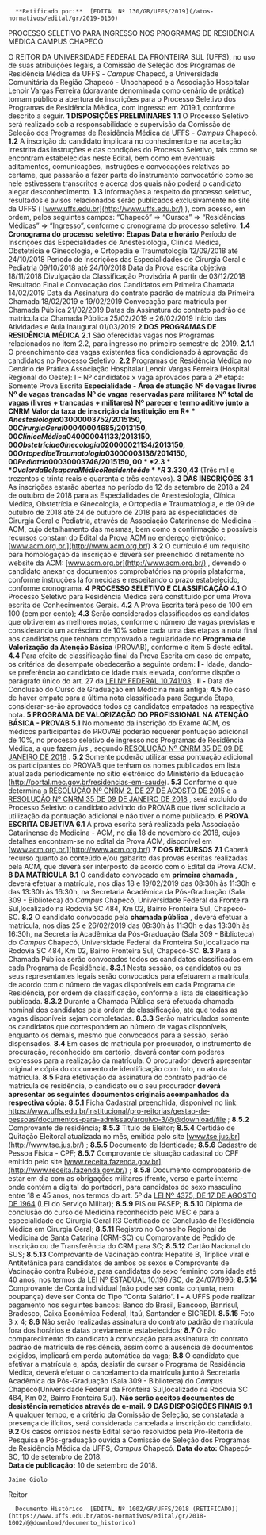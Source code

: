       **Retificado por:**  [EDITAL Nº 130/GR/UFFS/2019](/atos-normativos/edital/gr/2019-0130) 

   PROCESSO SELETIVO PARA INGRESSO NOS PROGRAMAS DE RESIDÊNCIA MÉDICA CAMPUS CHAPECÓ  

 O REITOR DA UNIVERSIDADE FEDERAL DA FRONTEIRA SUL (UFFS), no uso de suas atribuições legais, a Comissão de Seleção dos Programas de Residência Médica da UFFS - *Campus* Chapecó, a Universidade Comunitária da Região Chapecó - Unochapecó e a Associação Hospitalar Lenoir Vargas Ferreira (doravante denominada como cenário de prática) tornam público a abertura de inscrições para o Processo Seletivo dos Programas de Residência Médica, com ingresso em 2019.1, conforme descrito a seguir.  **1 DISPOSIÇÕES PRELIMINARES**  **1.1** O Processo Seletivo será realizado sob a responsabilidade e supervisão da Comissão de Seleção dos Programas de Residência Médica da UFFS - *Campus* Chapecó. **1.2** A inscrição do candidato implicará no conhecimento e na aceitação irrestrita das instruções e das condições do Processo Seletivo, tais como se encontram estabelecidas neste Edital, bem como em eventuais aditamentos, comunicações, instruções e convocações relativas ao certame, que passarão a fazer parte do instrumento convocatório como se nele estivessem transcritos e acerca dos quais não poderá o candidato alegar desconhecimento. **1.3** Informações a respeito do processo seletivo, resultados e avisos relacionados serão publicados exclusivamente no site da UFFS ( [www.uffs.edu.br](http://www.uffs.edu.br/)  ), com acesso, em ordem, pelos seguintes campos: “Chapecó” => “Cursos” => “Residências Médicas” => “Ingresso”, conforme o cronograma do processo seletivo. **1.4 Cronograma do processo seletivo:**      **Etapas**    **Data e horário**      Período de Inscrições das Especialidades de Anestesiologia, Clínica Médica, Obstetrícia e Ginecologia, e Ortopedia e Traumatologia   12/09/2018 até 24/10/2018     Período de Inscrições das Especialidades de Cirurgia Geral e Pediatria   09/10/2018 até 24/10/2018     Data da Prova escrita objetiva   18/11/2018     Divulgação da Classificação Provisória   A partir de 03/12/2018     Resultado Final e Convocação dos Candidatos em Primeira Chamada   14/02/2019     Data da Assinatura do contrato padrão de matrícula da Primeira Chamada   18/02/2019 e 19/02/2019     Convocação para matrícula por Chamada Pública   21/02/2019     Datas da Assinatura do contrato padrão de matrícula da Chamada Pública   25/02/2019 e 26/02/2019     Início das Atividades e Aula Inaugural   01/03/2019      **2 DOS PROGRAMAS DE RESIDÊNCIA MÉDICA**  **2.1** São oferecidas vagas nos Programas relacionados no item 2.2, para ingresso no primeiro semestre de 2019. **2.1.1** O preenchimento das vagas existentes fica condicionado à aprovação de candidatos no Processo Seletivo. **2.2** Programas de Residência Médica no Cenário de Prática Associação Hospitalar Lenoir Vargas Ferreira (Hospital Regional do Oeste):   I - Nº candidatos x vaga aprovados para a 2ª etapa: Somente Prova Escrita     **Especialidade - Área de atuação**    **Nº de vagas**  **livres**    **Nº de vagas**  **trancadas**    **Nº de vagas**  **reservadas para militares**    **Nº total de vagas (livres + trancadas + militares)**    **Nº parecer e termo aditivo junto a CNRM**    **Valor da taxa**  **de inscrição da Instituição**  **em R$**      Anestesiologia   03   00   00   03   752/2015   150,00     Cirurgia Geral   00   04   00   04   685/2013   150,00     Clínica Médica   04   00   00   04   1133/2013   150,00     Obstetrícia e Ginecologia   02   00   00   02   1134/2013   150,00     Ortopedia e Traumatologia   03   00   00   03   136/2014   150,00     Pediatria   00   03   00   03   746/2015   150,00     **2.3** O valor da Bolsa para Médico Residente é de **R$ 3.330,43** (Três mil e trezentos e trinta reais e quarenta e três centavos).  **3 DAS INSCRIÇÕES**  **3.1** As inscrições estarão abertas no período de 12 de setembro de 2018 a 24 de outubro de 2018 para as Especialidades de Anestesiologia, Clínica Médica, Obstetrícia e Ginecologia, e Ortopedia e Traumatologia, e de 09 de outubro de 2018 até 24 de outubro de 2018 para as especialidades de Cirurgia Geral e Pediatria, através da Associação Catarinense de Medicina - ACM, cujo detalhamento das mesmas, bem como a confirmação e possíveis recursos constam do Edital da Prova ACM no endereço eletrônico: [www.acm.org.br.](http://www.acm.org.br/)  **3.2** O currículo é um requisito para homologação da inscrição e deverá ser preenchido diretamente no website da ACM: [www.acm.org.br](http://www.acm.org.br/)  , devendo o candidato anexar os documentos comprobatórios na própria plataforma, conforme instruções lá fornecidas e respeitando o prazo estabelecido, conforme cronograma.  **4 PROCESSO SELETIVO E CLASSIFICAÇÃO**  **4.1** O Processo Seletivo para Residência Médica será constituído por uma Prova escrita de Conhecimentos Gerais. **4.2** A Prova Escrita terá peso de 100 em 100 (cem por cento); **4.3** Serão considerados classificados os candidatos que obtiverem as melhores notas, conforme o número de vagas previstas e considerando um acréscimo de 10% sobre cada uma das etapas a nota final aos candidatos que tenham comprovado a regularidade no **Programa de Valorização da Atenção Básica** (PROVAB), conforme o item 5 deste edital. **4.4** Para efeito de classificação final da Prova Escrita em caso de empate, os critérios de desempate obedecerão a seguinte ordem: **I -** Idade, dando-se preferência ao candidato de idade mais elevada, conforme dispõe o parágrafo único do art. 27 da [LEI Nº FEDERAL 10.741/03](http://www.planalto.gov.br/ccivil_03/leis/2003/l10.741.htm)  . **II -** Data de Conclusão do Curso de Graduação em Medicina mais antiga; **4.5** No caso de haver empate para a última nota classificada para Segunda Etapa, considerar-se-ão aprovados todos os candidatos empatados na respectiva nota.  **5 PROGRAMA DE VALORIZAÇÃO DO PROFISSIONAL NA ATENÇÃO BÁSICA - PROVAB**  **5.1** No momento da inscrição do Exame ACM, os médicos participantes do PROVAB poderão requerer pontuação adicional de 10%, no processo seletivo de ingresso nos Programas de Residência Médica, a que fazem *jus* , segundo [RESOLUÇÃO Nº CNRM 35 DE 09 DE JANEIRO DE 2018](http://www.lex.com.br/legis_27602164_RESOLUCAO_N_35_DE_9_DE_JANEIRO_DE_2018.aspx)  . **5.2** Somente poderão utilizar essa pontuação adicional os participantes do PROVAB que tenham os nomes publicados em lista atualizada periodicamente no sítio eletrônico do Ministério da Educação (http://portal.mec.gov.br/residencias-em-saude). **5.3** Conforme o que determina a [RESOLUÇÃO Nº CNRM 2, DE 27 DE AGOSTO DE 2015](http://portal.mec.gov.br/index.php?option=com_docman&view=download&alias=20021-res01-25052015-sesu-residencia-medica-1-pdf&Itemid=30192)  e a [RESOLUÇÃO Nº CNRM 35 DE 09 DE JANEIRO DE 2018](http://www.lex.com.br/legis_27602164_RESOLUCAO_N_35_DE_9_DE_JANEIRO_DE_2018.aspx)  , será excluído do Processo Seletivo o candidato advindo do PROVAB que tiver solicitado a utilização da pontuação adicional e não tiver o nome publicado.  **6 PROVA ESCRITA OBJETIVA**  **6.1** A prova escrita será realizada pela Associação Catarinense de Medicina - ACM, no dia 18 de novembro de 2018, cujos detalhes encontram-se no edital da Prova ACM, disponível em [www.acm.org.br.](http://www.acm.org.br/)   **7 DOS RECURSOS**  **7.1** Caberá recurso quanto ao conteúdo e/ou gabarito das provas escritas realizadas pela ACM, que deverá ser interposto de acordo com o Edital da Prova ACM.  **8 DA MATRÍCULA**  **8.1** O candidato convocado em **primeira chamada** , deverá efetuar a matrícula, nos dias 18 e 19/02/2019 das 08:30h às 11:30h e das 13:30h às 16:30h, na Secretaria Acadêmica da Pós-Graduação (Sala 309 - Biblioteca) do *Campus* Chapecó, Universidade Federal da Fronteira Sul,localizado na Rodovia SC 484, Km 02, Bairro Fronteira Sul, Chapecó-SC. **8.2** O candidato convocado pela **chamada pública** , deverá efetuar a matrícula, nos dias 25 e 26/02/2019 das 08:30h às 11:30h e das 13:30h às 16:30h, na Secretaria Acadêmica da Pós-Graduação (Sala 309 - Biblioteca) do *Campus* Chapecó, Universidade Federal da Fronteira Sul,localizado na Rodovia SC 484, Km 02, Bairro Fronteira Sul, Chapecó-SC. **8.3** Para a Chamada Pública serão convocados todos os candidatos classificados em cada Programa de Residência. **8.3.1** Nesta sessão, os candidatos ou os seus representantes legais serão convocados para efetuarem a matrícula, de acordo com o número de vagas disponíveis em cada Programa de Residência, por ordem de classificação, conforme a lista de classificação publicada. **8.3.2** Durante a Chamada Pública será efetuada chamada nominal dos candidatos pela ordem de classificação, até que todas as vagas disponíveis sejam completadas. **8.3.3** Serão matriculados somente os candidatos que correspondem ao número de vagas disponíveis, enquanto os demais, mesmo que convocados para a sessão, serão dispensados. **8.4** Em casos de matrícula por procurador, o instrumento de procuração, reconhecido em cartório, deverá contar com poderes expressos para a realização da matrícula. O procurador deverá apresentar original e cópia do documento de identificação com foto, no ato da matrícula. **8.5** Para efetivação da assinatura do contrato padrão de matrícula de residência, o candidato ou o seu procurador **deverá apresentar os seguintes documentos originais acompanhados da respectiva cópia:**  **8.5.1** Ficha Cadastral preenchida, disponível no link: <https://www.uffs.edu.br/institucional/pro-reitorias/gestao-de-pessoas/documentos-para-admissao/arquivo-3/@@download/file> ; **8.5.2** Comprovante de residência; **8.5.3** Título de Eleitor; **8.5.4** Certidão de Quitação Eleitoral atualizada no mês, emitida pelo site [www.tse.jus.br](http://www.tse.jus.br/)  ; **8.5.5** Documento de Identidade; **8.5.6** Cadastro de Pessoa Física - CPF; **8.5.7** Comprovante de situação cadastral do CPF emitido pelo site [www.receita.fazenda.gov.br](http://www.receita.fazenda.gov.br/)  ; **8.5.8** Documento comprobatório de estar em dia com as obrigações militares (frente, verso e parte interna - onde contém a digital do portador), para candidatos do sexo masculino entre 18 e 45 anos, nos termos do art. 5º da [LEI Nº 4375, DE 17 DE AGOSTO DE 1964](http://www.planalto.gov.br/ccivil_03/leis/l4375.htm)  (LEI do Serviço Militar); **8.5.9** PIS ou PASEP; **8.5.10** Diploma de conclusão do curso de Medicina reconhecido pelo MEC e para a especialidade de Cirurgia Geral R3 Certificado de Conclusão de Residência Médica em Cirurgia Geral; **8.5.11** Registro no Conselho Regional de Medicina de Santa Catarina (CRM-SC) ou Comprovante de Pedido de Inscrição ou de Transferência do CRM para SC; **8.5.12** Cartão Nacional do SUS; **8.5.13** Comprovante de Vacinação contra: Hepatite B, Tríplice viral e Antitetânica para candidatos de ambos os sexos e Comprovante de Vacinação contra Rubéola, para candidatas do sexo feminino com idade até 40 anos, nos termos da [LEI Nº ESTADUAL 10.196](http://leis.alesc.sc.gov.br/html/1996/10191_1996_Lei_promulgada.html)  /SC, de 24/07/1996; **8.5.14** Comprovante de Conta individual (não pode ser conta conjunta, nem poupança) deve ser Conta do Tipo “Conta Salário”. **I -** A UFFS pode realizar pagamento nos seguintes bancos: Banco do Brasil, Bancoop, Banrisul, Bradesco, Caixa Econômica Federal, Itaú, Santander e SICREDI. **8.5.15** Foto 3 x 4; **8.6** Não serão realizadas assinatura do contrato padrão de matrícula fora dos horários e datas previamente estabelecidos; **8.7** O não comparecimento do candidato à convocação para assinatura do contrato padrão de matrícula de residência, assim como a ausência de documentos exigidos, implicará em perda automática da vaga; **8.8** O candidato que efetivar a matrícula e, após, desistir de cursar o Programa de Residência Médica, deverá efetuar o cancelamento da matrícula junto à Secretaria Acadêmica da Pós-Graduação (Sala 309 - Biblioteca) do *Campus* Chapecó(Universidade Federal da Fronteira Sul,localizado na Rodovia SC 484, Km 02, Bairro Fronteira Sul). **Não serão aceitos documentos de desistência remetidos através de e-mail.**   **9 DAS DISPOSIÇÕES FINAIS**  **9.1** A qualquer tempo, e a critério da Comissão de Seleção, se constatada a presença de ilícitos, será considerada cancelada a inscrição do candidato. **9.2** Os casos omissos neste Edital serão resolvidos pela Pró-Reitoria de Pesquisa e Pós-graduação ouvida a Comissão de Seleção dos Programas de Residência Médica da UFFS, *Campus* Chapecó.      **Data do ato:** Chapecó-SC, 10 de setembro de 2018.   
 **Data de publicação:**  10 de setembro de 2018. 

    Jaime Giolo   
 Reitor 

      Documento Histórico  [EDITAL Nº 1002/GR/UFFS/2018 (RETIFICADO)](https://www.uffs.edu.br/atos-normativos/edital/gr/2018-1002/@@download/documento_historico)     
      